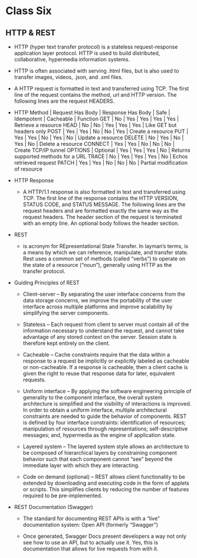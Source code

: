 # Class Six

## HTTP & REST

- HTTP (hyper text transfer protocol) is a stateless request-response application layer protocol.  HTTP is used to build distributed, collaborative, hypermedia information systems.

- HTTP is often associated with serving .html files, but is also used to transfer images, videos, .json, and .xml files. 

- A HTTP request is formatted in text and transferred using TCP.  The first line of the request contains the method, url and HTTP version.  The following lines are the request HEADERS. 

- HTTP Method	| Request Has Body	| Response Has Body |	Safe |	Idempotent |	Cacheable |	Function
GET	| No |	Yes |	Yes |	Yes |	Yes |	Retrieve a resource
HEAD | No |	No | Yes |	Yes |	Yes |	Like GET but headers only
POST |	Yes |	Yes |	No |	No |	Yes |	Create a resource
PUT	 | Yes | 	Yes |	No |	Yes |	No |	Update a resource
DELETE |	No |	Yes |	No |	Yes |	No |	Delete a resource
CONNECT |	Yes |	Yes |	No	| No |	No |	Create TCP/IP tunnel
OPTIONS |	Optional |	Yes |	Yes |	Yes |	No | Returns supported methods for a URL
TRACE	 | No |	Yes |	Yes |	Yes |	No |	Echos retrieved request
PATCH	| Yes |	Yes |	No |	No	| No |	Partial modification of resource

- HTTP Response 
  - A HTTP/1.1 response is also formatted in text and transferred using TCP. The first line of the response contains the HTTP VERSION, STATUS CODE, and STATUS MESSAGE. The following lines are the request headers and are formatted exactly the same way as the request headers. The header section of the request is terminated with an empty line. An optional body follows the header section.

- REST 
  - is acronym for REpresentational State Transfer. In layman’s terms, is a means by which we can reference, manipulate, and transfer state. Rest uses a common set of methods (called “verbs”) to operate on the state of a resource (“noun”), generally using HTTP as the transfer protocol.

- Guiding Principles of REST
  - Client–server – By separating the user interface concerns from the data storage concerns, we improve the portability of the user interface across multiple platforms and improve scalability by simplifying the server components.

  - Stateless – Each request from client to server must contain all of the information necessary to understand the request, and cannot take advantage of any stored context on the server. Session state is therefore kept entirely on the client.

  - Cacheable – Cache constraints require that the data within a response to a request be implicitly or explicitly labeled as cacheable or non-cacheable. If a response is cacheable, then a client cache is given the right to reuse that response data for later, equivalent requests.

  - Uniform interface – By applying the software engineering principle of generality to the component interface, the overall system architecture is simplified and the visibility of interactions is improved. In order to obtain a uniform interface, multiple architectural constraints are needed to guide the behavior of components. REST is defined by four interface constraints: identification of resources; manipulation of resources through representations; self-descriptive messages; and, hypermedia as the engine of application state.

  - Layered system – The layered system style allows an architecture to be composed of hierarchical layers by constraining component behavior such that each component cannot “see” beyond the immediate layer with which they are interacting.

  - Code on demand (optional) – REST allows client functionality to be extended by downloading and executing code in the form of applets or scripts. This simplifies clients by reducing the number of features required to be pre-implemented.

- REST Documentation (Swagger)
  - The standard for documenting REST APIs is with a “live” documentation system: Open API (formerly “Swagger”)

  - Once generated, Swagger Docs present developers a way not only see how to use an API, but to actually use it. Yes, this is documentation that allows for live requests from with it.

